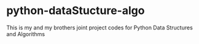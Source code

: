 # python-dataStucture-algo

This is my and my brothers joint project codes for Python Data Structures and Algorithms
